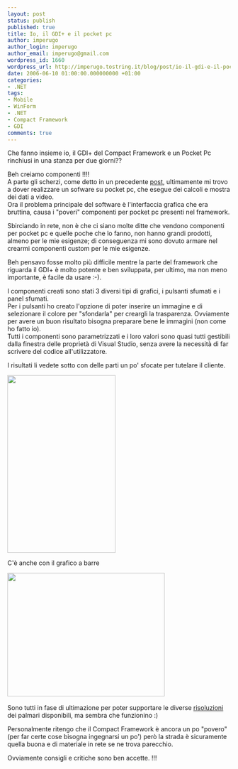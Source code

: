 ```yaml
---
layout: post
status: publish
published: true
title: Io, il GDI+ e il pocket pc
author: imperugo
author_login: imperugo
author_email: imperugo@gmail.com
wordpress_id: 1660
wordpress_url: http://imperugo.tostring.it/blog/post/io-il-gdi-e-il-pocket-pc/
date: 2006-06-10 01:00:00.000000000 +01:00
categories:
- .NET
tags:
- Mobile
- WinForm
- .NET
- Compact Framework
- GDI
comments: true
---
```

<p><span>Che fanno insieme io, il GDI+ del Compact Framework e un Pocket Pc rinchiusi in una stanza per due giorni?? </span></p>
<p>Beh creiamo componenti !!!!<br />
A parte gli scherzi, come detto in un precedente <a onclick="blankUrl(this.href); return false;" href="http://blogs.aspitalia.com/imperugo/post1607/Settimana-Lavoro-Problemi.aspx">post</a>, ultimamente mi trovo a dover realizzare un sofware su pocket pc, che esegue dei calcoli e mostra dei dati a video. <br />
Ora il problema principale del software &egrave; l'interfaccia grafica che era bruttina, causa i &quot;poveri&quot; componenti per pocket pc presenti nel framework.</p>
<p>Sbirciando in rete, non &egrave; che ci siano molte ditte che vendono componenti per pocket pc e quelle poche che lo fanno, non hanno grandi prodotti, almeno per le mie esigenze; di conseguenza mi sono dovuto armare nel crearmi componenti custom per le mie esigenze.</p>
<p>Beh pensavo fosse molto pi&ugrave; difficile mentre la parte del framework che riguarda il GDI+ &egrave; molto potente e ben sviluppata, per ultimo, ma non meno importante, &egrave; facile da usare :-).</p>
<p>I componenti creati sono stati 3 diversi tipi di grafici, i pulsanti sfumati e i panel sfumati.<br />
Per i pulsanti ho creato l'opzione di poter inserire un immagine e di selezionare il colore per &quot;sfondarla&quot; per creargli la trasparenza. Ovviamente per avere un buon risultato bisogna preparare bene le immagini (non come ho fatto io).<br />
Tutti i componenti sono parametrizzati e i loro valori sono quasi tutti gestibili dalla finestra delle propriet&agrave; di Visual Studio, senza avere la necessit&agrave; di far scrivere del codice all'utilizzatore.</p>
<p>I&nbsp;risultati li vedete sotto con delle parti un po' sfocate per tutelare il cliente.</p>
<p><img width="244" height="400" alt="" src="/content/Uploaded/image/grafici_0.jpg" /></p>
<p>C'&egrave; anche con il grafico a barre</p>
<p><img width="355" height="278" alt="" src="/content/Uploaded/image/grafici2.jpg" /><span class="Apple-style-span" style="color: rgb(0, 0, 238); text-decoration: underline;"><br />
</span></p>
<p>Sono tutti in fase di ultimazione per poter supportare le diverse <a href="http://blogs.aspitalia.com/imperugo/post1607/Settimana-Lavoro-Problemi.aspx">risoluzioni</a> dei palmari disponibili, ma sembra che funzionino :)</p>
<p>Personalmente ritengo che il Compact Framework &egrave; ancora un po &quot;povero&quot; (per far certe cose bisogna ingegnarsi un po') per&ograve; la strada &egrave; sicuramente quella buona e di materiale in rete se ne trova parecchio.</p>
<p>Ovviamente consigli e critiche sono ben accette. !!!</p>
<p>&nbsp;</p>
